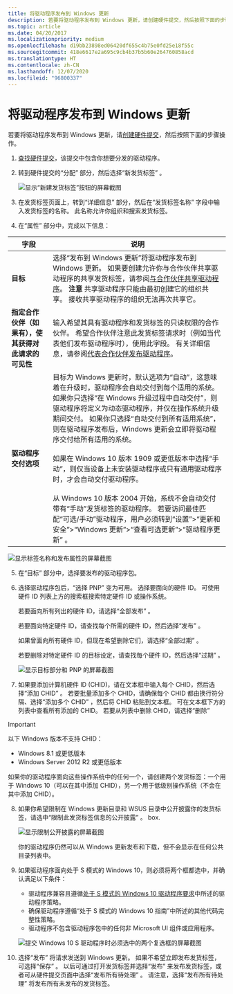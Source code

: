 ```yaml
---
title: 将驱动程序发布到 Windows 更新
description: 若要将驱动程序发布到 Windows 更新，请创建硬件提交，然后按照下面的步骤操作。
ms.topic: article
ms.date: 04/20/2017
ms.localizationpriority: medium
ms.openlocfilehash: d19bb23898ed06420df655c4b75e0fd25e18f55c
ms.sourcegitcommit: 418e6617e2a695c9cb4b37b5b60e264760858acd
ms.translationtype: HT
ms.contentlocale: zh-CN
ms.lasthandoff: 12/07/2020
ms.locfileid: "96800337"
---
```

# <a name="publish-a-driver-to-windows-update"></a>将驱动程序发布到 Windows 更新


若要将驱动程序发布到 Windows 更新，请[创建硬件提交](create-a-new-hardware-submission.md)，然后按照下面的步骤操作。

1. [查找硬件提交](manage-your-hardware-submissions.md)，该提交中包含你想要分发的驱动程序。

2. 转到硬件提交的“分配”  部分，然后选择“新发货标签”  。

   ![显示“新建发货标签”按钮的屏幕截图](images/publish-new-shipping-label.png)

3. 在发货标签页面上，转到“详细信息”  部分，然后在“发货标签名称”  字段中输入发货标签的名称。 此名称允许你组织和搜索发货标签。

4. 在“属性”  部分中，完成以下信息：

|字段|说明|
|--- |--- |
|**目标**|选择“发布到 Windows 更新”将驱动程序发布到 Windows 更新。 如果要创建允许你与合作伙伴共享驱动程序的共享发货标签，请参阅[与合作伙伴共享驱动程序](sharing-drivers-with-your-partners.md)。 **注意** 共享驱动程序只能由最初创建它的组织共享。 接收共享驱动程序的组织无法再次共享它。|
|**指定合作伙伴（如果有），使其获得对此请求的可见性**|输入希望其具有驱动程序和发货标签的只读权限的合作伙伴。 希望合作伙伴注意此发货标签请求时（例如当代表他们发布驱动程序时），使用此字段。 有关详细信息，请参阅[代表合作伙伴发布驱动程序](/previous-versions/mt786462(v=vs.85))。|
|**驱动程序交付选项**|目标为 Windows 更新时，默认选项为“自动”，这意味着在升级时，驱动程序会自动交付到每个适用的系统。 如果你只选择“在 Windows 升级过程中自动交付”，则驱动程序将定义为动态驱动程序，并仅在操作系统升级期间交付。 如果你只选择“自动交付到所有适用系统”，则在驱动程序发布后，Windows 更新会立即将驱动程序交付给所有适用的系统。<br/><br/>如果在 Windows 10 版本 1909 或更低版本中选择“手动”，则仅当设备上未安装驱动程序或只有通用驱动程序时，才会自动交付驱动程序。<br/><br/>从 Windows 10 版本 2004 开始，系统不会自动交付带有“手动”发货标签的驱动程序。 若要访问最佳匹配“可选/手动”驱动程序，用户必须转到“设置”>“更新和安全”>“Windows 更新”>“查看可选更新”>“驱动程序更新” 。|

![显示标签名称和发布属性的屏幕截图](images/label-name-and-properties-windows-update.png)

5. 在“目标”  部分中，选择要发布的驱动程序包。

6. 选择驱动程序包后，“选择 PNP”  变为可用。 选择要面向的硬件 ID。 可使用硬件 ID 列表上方的搜索框搜索特定硬件 ID 或操作系统。

   若要面向所有列出的硬件 ID，请选择“全部发布”  。

   若要面向特定硬件 ID，请查找每个所需的硬件 ID，然后选择“发布”  。

   如果曾面向所有硬件 ID，但现在希望删除它们，请选择“全部过期”  。

   若要删除对特定硬件 ID 的目标设定，请查找每个硬件 ID，然后选择“过期”  。

   ![显示目标部分和 PNP 的屏幕截图](images/publish-targeting-windows-update.png)

7. 如果要添加计算机硬件 ID (CHID)，请在文本框中输入每个 CHID，然后选择“添加 CHID”  。 若要批量添加多个 CHID，请确保每个 CHID 都由换行符分隔、选择“添加多个 CHID”  ，然后将 CHID 粘贴到文本框。 可在文本框下方的列表中查看所有添加的 CHID。 若要从列表中删除 CHID，请选择“删除” 

>[!IMPORTANT]
> 以下 Windows 版本不支持 CHID：
> * Windows 8.1 或更低版本
> * Windows Server 2012 R2 或更低版本
>
> 如果你的驱动程序面向这些操作系统中的任何一个，请创建两个发货标签：一个用于 Windows 10（可以在其中添加 CHID），另一个用于低级别操作系统（不会在其中添加 CHID）。



8. 如果你希望限制在 Windows 更新目录和 WSUS 目录中公开披露你的发货标签，请选中“限制此发货标签信息的公开披露”  。 box.  

   ![显示限制公开披露的屏幕截图](images/limit-public-disclosure.PNG)

   你的驱动程序仍然可以从 Windows 更新发布和下载，但不会显示在任何公共目录列表中。

9. 如果驱动程序面向处于 S 模式的 Windows 10，则必须将两个框都选中，并确认满足以下条件：

   * 驱动程序兼容且遵循[处于 S 模式的 Windows 10 驱动程序要求](../install/windows10sdriverrequirements.md)中所述的驱动程序策略。
   * 确保驱动程序遵循“处于 S 模式的 Windows 10 指南”中所述的其他代码完整性策略。
   * 驱动程序不包含驱动程序包中的任何非 Microsoft UI 组件或应用程序。

   ![提交 Windows 10 S 驱动程序时必须选中的两个复选框的屏幕截图](images/win-cloud-checkboxes.png)

10. 选择“发布”  将请求发送到 Windows 更新。 如果不希望立即发布发货标签，可选择“保存”  。 以后可通过打开发货标签并选择“发布”  来发布发货标签，或者可从硬件提交页面中选择“发布所有待处理”  。 请注意，选择“发布所有待处理”  将发布所有未发布的发货标签。

